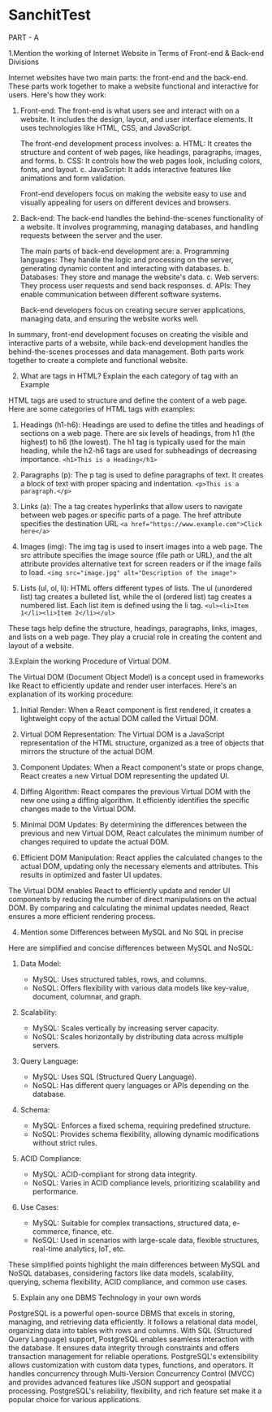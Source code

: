  # SanchitTest

PART - A

1.Mention the working of Internet Website in Terms of Front-end & Back-end Divisions

Internet websites have two main parts: the front-end and the back-end. These parts work together to make a website functional and interactive for users. Here's how they work:

1. Front-end:
   The front-end is what users see and interact with on a website. It includes the design, layout, and user interface elements. It uses technologies like HTML, CSS, and JavaScript.

   The front-end development process involves:
   a. HTML: It creates the structure and content of web pages, like headings, paragraphs, images, and forms.
   b. CSS: It controls how the web pages look, including colors, fonts, and layout.
   c. JavaScript: It adds interactive features like animations and form validation.

   Front-end developers focus on making the website easy to use and visually appealing for users on different devices and browsers.

2. Back-end:
   The back-end handles the behind-the-scenes functionality of a website. It involves programming, managing databases, and handling requests between the server and the user.

   The main parts of back-end development are:
   a. Programming languages: They handle the logic and processing on the server, generating dynamic content and interacting with databases.
   b. Databases: They store and manage the website's data.
   c. Web servers: They process user requests and send back responses.
   d. APIs: They enable communication between different software systems.

   Back-end developers focus on creating secure server applications, managing data, and ensuring the website works well.

In summary, front-end development focuses on creating the visible and interactive parts of a website, while back-end development handles the behind-the-scenes processes and data management. Both parts work together to create a complete and functional website.

2.  What are tags in HTML? Explain the each category of tag with an Example

   HTML tags are used to structure and define the content of a web page. Here are some categories of HTML tags with examples:

1. Headings (h1-h6):
   Headings are used to define the titles and headings of sections on a web page. There are six levels of headings, from h1 (the highest) to h6 (the lowest). The h1 tag is typically used 
   for the main heading, while the h2-h6 tags are used for subheadings of decreasing importance.
   `<h1>This is a Heading</h1>`

2. Paragraphs (p):
   The p tag is used to define paragraphs of text. It creates a block of text with proper spacing and indentation.
   `<p>This is a paragraph.</p>`

3. Links (a):
   The a tag creates hyperlinks that allow users to navigate between web pages or specific parts of a page. The href attribute specifies the destination URL
   `<a href="https://www.example.com">Click here</a>`

4. Images (img):
   The img tag is used to insert images into a web page. The src attribute specifies the image source (file path or URL), and the alt attribute provides alternative text for screen readers 
   or if the image fails to load. 
   `<img src="image.jpg" alt="Description of the image">`

5. Lists (ul, ol, li):
   HTML offers different types of lists. The ul (unordered list) tag creates a bulleted list, while the ol (ordered list) tag creates a numbered list. Each list item is defined using the 
   li tag.
   `<ul><li>Item 1</li><li>Item 2</li></ul>`

These tags help define the structure, headings, paragraphs, links, images, and lists on a web page. They play a crucial role in creating the content and layout of a website.

3.Explain the working Procedure of Virtual DOM.

The Virtual DOM (Document Object Model) is a concept used in frameworks like React to efficiently update and render user interfaces. Here's an explanation of its working procedure:

1. Initial Render:
   When a React component is first rendered, it creates a lightweight copy of the actual DOM called the Virtual DOM.

2. Virtual DOM Representation:
   The Virtual DOM is a JavaScript representation of the HTML structure, organized as a tree of objects that mirrors the structure of the actual DOM.

3. Component Updates:
   When a React component's state or props change, React creates a new Virtual DOM representing the updated UI.

4. Diffing Algorithm:
   React compares the previous Virtual DOM with the new one using a diffing algorithm. It efficiently identifies the specific changes made to the Virtual DOM.

5. Minimal DOM Updates:
   By determining the differences between the previous and new Virtual DOM, React calculates the minimum number of changes required to update the actual DOM.

6. Efficient DOM Manipulation:
   React applies the calculated changes to the actual DOM, updating only the necessary elements and attributes. This results in optimized and faster UI updates.

The Virtual DOM enables React to efficiently update and render UI components by reducing the number of direct manipulations on the actual DOM. By comparing and calculating the minimal updates needed, React ensures a more efficient rendering process.

4. Mention some Differences between MySQL and No SQL in precise

Here are simplified and concise differences between MySQL and NoSQL:

1. Data Model:
   - MySQL: Uses structured tables, rows, and columns.
   - NoSQL: Offers flexibility with various data models like key-value, document, columnar, and graph.

2. Scalability:
   - MySQL: Scales vertically by increasing server capacity.
   - NoSQL: Scales horizontally by distributing data across multiple servers.

3. Query Language:
   - MySQL: Uses SQL (Structured Query Language).
   - NoSQL: Has different query languages or APIs depending on the database.

4. Schema:
   - MySQL: Enforces a fixed schema, requiring predefined structure.
   - NoSQL: Provides schema flexibility, allowing dynamic modifications without strict rules.

5. ACID Compliance:
   - MySQL: ACID-compliant for strong data integrity.
   - NoSQL: Varies in ACID compliance levels, prioritizing scalability and performance.

6. Use Cases:
   - MySQL: Suitable for complex transactions, structured data, e-commerce, finance, etc.
   - NoSQL: Used in scenarios with large-scale data, flexible structures, real-time analytics, IoT, etc.

These simplified points highlight the main differences between MySQL and NoSQL databases, considering factors like data models, scalability, querying, schema flexibility, ACID compliance, and common use cases.

5. Explain any one DBMS Technology in your own words

PostgreSQL is a powerful open-source DBMS that excels in storing, managing, and retrieving data efficiently. It follows a relational data model, organizing data into tables with rows and columns. With SQL (Structured Query Language) support, PostgreSQL enables seamless interaction with the database. It ensures data integrity through constraints and offers transaction management for reliable operations. PostgreSQL's extensibility allows customization with custom data types, functions, and operators. It handles concurrency through Multi-Version Concurrency Control (MVCC) and provides advanced features like JSON support and geospatial processing. PostgreSQL's reliability, flexibility, and rich feature set make it a popular choice for various applications.
